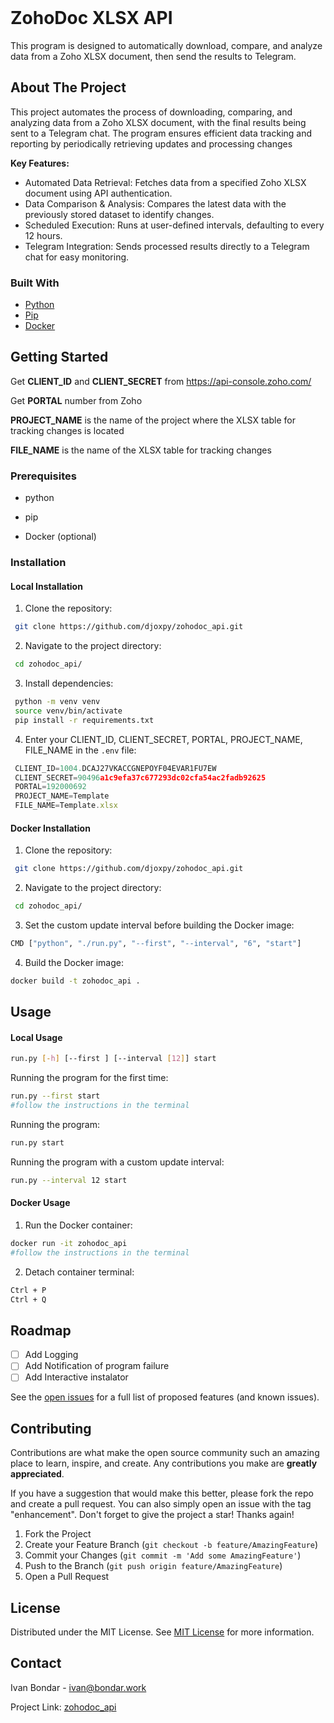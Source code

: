 
<br/>
<div>

# ZohoDoc XLSX API
<p>
This program is designed to automatically download, compare, and analyze data from a Zoho XLSX document, then send the results to Telegram.


  


</p>
</div>

## About The Project

This project automates the process of downloading, comparing, and analyzing data from a Zoho XLSX document, with the final results being sent to a Telegram chat. The program ensures efficient data tracking and reporting by periodically retrieving updates and processing changes

<b>Key Features:</b>

- Automated Data Retrieval: Fetches data from a specified Zoho XLSX document using API authentication.
- Data Comparison & Analysis: Compares the latest data with the previously stored dataset to identify changes.
- Scheduled Execution: Runs at user-defined intervals, defaulting to every 12 hours.
- Telegram Integration: Sends processed results directly to a Telegram chat for easy monitoring.
### Built With

- [Python](https://www.python.org/)
- [Pip](https://pypi.org/project/pip/)
- [Docker](https://www.docker.com/)
## Getting Started

Get <b>CLIENT_ID</b> and <b>CLIENT_SECRET</b> from  https://api-console.zoho.com/

Get <b>PORTAL</b> number from Zoho

<b>PROJECT_NAME</b> is the name of the project where the XLSX table for tracking changes is located

<b>FILE_NAME</b> is the name of the XLSX table for tracking changes
### Prerequisites

- python

- pip

- Docker (optional)

### Installation

<h4>Local Installation</h4>

1. Clone the repository:
  ```sh
   git clone https://github.com/djoxpy/zohodoc_api.git
  ```
2. Navigate to the project directory:
  ```sh
   cd zohodoc_api/
  ```
3. Install dependencies:
  ```sh
   python -m venv venv
   source venv/bin/activate
   pip install -r requirements.txt
   ```
4. Enter your CLIENT_ID, CLIENT_SECRET, PORTAL, PROJECT_NAME, FILE_NAME in the `.env` file:
  ```js
   CLIENT_ID=1004.DCAJ27VKACCGNEPOYF04EVAR1FU7EW
   CLIENT_SECRET=90496a1c9efa37c677293dc02cfa54ac2fadb92625
   PORTAL=192000692
   PROJECT_NAME=Template
   FILE_NAME=Template.xlsx
  ```

<h4>Docker Installation</h4>

1. Clone the repository:
  ```sh
   git clone https://github.com/djoxpy/zohodoc_api.git
  ```
2. Navigate to the project directory:
  ```sh
   cd zohodoc_api/
  ```

3. Set the custom update interval before building the Docker image:

  ```sh
  CMD ["python", "./run.py", "--first", "--interval", "6", "start"]
  ```

4.  Build the Docker image:
   ```sh
   docker build -t zohodoc_api .
   ```

## Usage

   <h4>Local Usage</h4>

   ```sh
   run.py [-h] [--first ] [--interval [12]] start
   ```
Running the program for the first time:
   ```sh
   run.py --first start
   #follow the instructions in the terminal
  ```

Running the program:
  ```sh
  run.py start
  ```
Running the program with a custom update interval:
  ```sh
  run.py --interval 12 start
  ```

 <h4>Docker Usage</h4>

1.  Run the Docker container:
   ```sh
   docker run -it zohodoc_api
   #follow the instructions in the terminal
   ```

2. Detach container terminal:
  ```sh
  Ctrl + P
  Ctrl + Q
  ```

## Roadmap

- [ ] Add Logging
- [ ] Add Notification of program failure
- [ ] Add Interactive instalator

See the [open issues](https://github.com/djoxpy/zohodoc_api/issues) for a full list of proposed features (and known issues).
## Contributing

Contributions are what make the open source community such an amazing place to learn, inspire, and create. Any contributions you make are **greatly appreciated**.

If you have a suggestion that would make this better, please fork the repo and create a pull request. You can also simply open an issue with the tag "enhancement".
Don't forget to give the project a star! Thanks again!

1. Fork the Project
2. Create your Feature Branch (`git checkout -b feature/AmazingFeature`)
3. Commit your Changes (`git commit -m 'Add some AmazingFeature'`)
4. Push to the Branch (`git push origin feature/AmazingFeature`)
5. Open a Pull Request
## License

Distributed under the MIT License. See [MIT License](https://opensource.org/licenses/MIT) for more information.
## Contact

Ivan Bondar - ivan@bondar.work

Project Link: [zohodoc_api](https://github.com/djoxpy/zohodoc_api)
